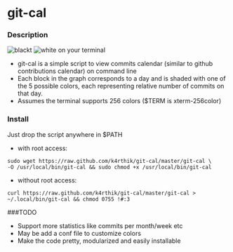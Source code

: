 git-cal
=======

### Description
![blackt](https://raw.github.com/k4rthik/git-cal/master/screenshots/img1.png ) 
![white](https://raw.github.com/k4rthik/git-cal/master/screenshots/img2.png)
on your terminal

* git-cal is a simple script to view commits calendar (similar to github contributions calendar) on command line
* Each block in the graph corresponds to a day and is shaded with one
  of the 5 possible colors, each representing relative number of commits on that day.
* Assumes the terminal supports 256 colors ($TERM is xterm-256color)

### Install

Just drop the script anywhere in $PATH
- with root access:
```
sudo wget https://raw.github.com/k4rthik/git-cal/master/git-cal \
-O /usr/local/bin/git-cal && sudo chmod +x /usr/local/bin/git-cal
```

- without root access:
```
curl https://raw.github.com/k4rthik/git-cal/master/git-cal > ~/.local/bin/git-cal && chmod 0755 !#:3
```

###TODO
- Support more statistics like commits per month/week etc
- May be add a conf file to customize colors
- Make the code pretty, modularized and easily installable


